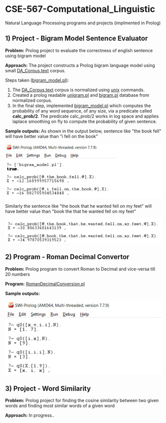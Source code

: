# CSE-567-Computational_Linguistic
Natural Language Processing programs and projects (implmented in Prolog)
##
## 1) Project - Bigram Model Sentence Evaluator
**Problem:** Prolog project to evaluate the correctness of english sentence using bigram model

**Approach:**
The project constructs a Prolog bigram language model using small [DA_Corpus.text](bigram-sentense-evaluator/DA_Corpus.txt) corpus.

Steps taken ([bigram_model.pl](bigram-sentense-evaluator/bigram_model.pl)):

1. The [DA_Corpus.text](bigram-sentense-evaluator/DA_Corpus.txt) corpus is normalized using [unix](bigram-sentense-evaluator/unix_commands.txt) commands.
2. Created a prolog readable [unigram.pl](bigram-sentense-evaluator/unigrams.pl) and [bigram.pl](bigram-sentense-evaluator/bigrams.pl) database from normalized corpus.
3. In the final step, implemented [bigram_model.pl](bigram-sentense-evaluator/bigram_model.pl) which computes the probability of any word sequence, of any size, via a predicate called **calc_prob/2**. The predicate calc_prob/2 works in log space and applies laplace smoothing on fly to compute the probability of given sentence.

**Sample outputs:** 
As shown in the output below, sentence like "the book fell" will have better value than "i fell on the book"

![output1](bigram-sentense-evaluator/output/output1.png)

Similarly the sentence like "the book that he wanted fell on my feet" will have better value than "book the that he wanted fell on my feet"

![output2](bigram-sentense-evaluator/output/output2.png)

##
## 2) Program - Roman Decimal Convertor
**Problem:** Prolog program to convert Roman to Decimal and vice-versa till 20 numbers

**Program:** [RomanDecimalConversion.pl](roman-decimal-convertor/RomanDecimalConversion.pl)

**Sample outputs:** 

![output](roman-decimal-convertor/output/output.png)


##
## 3) Project - Word Similarity
**Problem:** Prolog project for finding the cosine similarity between two given words and finding most similar words of a given word

**Approach:**
  In progress..

